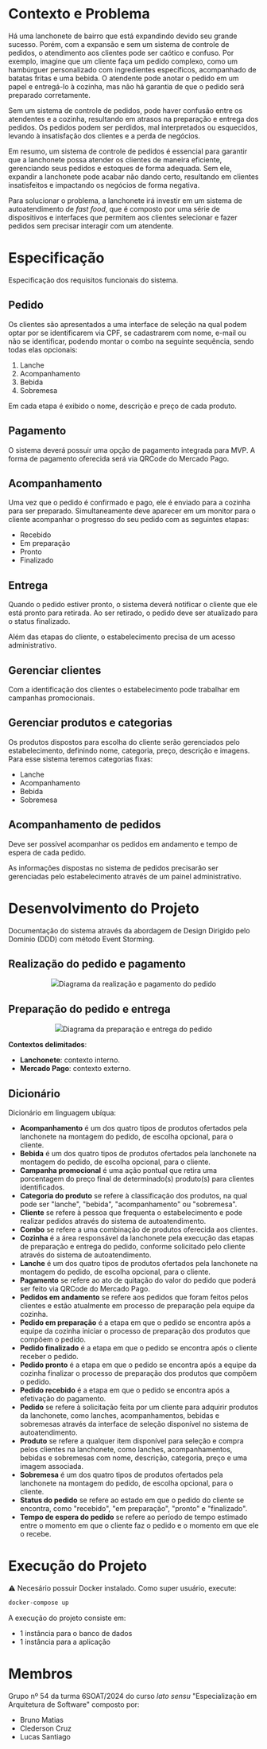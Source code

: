 # Contexto e Problema
Há uma lanchonete de bairro que está expandindo devido seu grande sucesso. Porém, com a expansão e sem um sistema de controle de pedidos, o atendimento aos clientes pode ser caótico e confuso. Por exemplo, imagine que um cliente faça um pedido complexo, como um hambúrguer personalizado com ingredientes específicos, acompanhado de batatas fritas e uma bebida. O atendente pode anotar o pedido em um papel e entregá-lo à cozinha, mas não há garantia de que o pedido será preparado corretamente.

Sem um sistema de controle de pedidos, pode haver confusão entre os atendentes e a cozinha, resultando em atrasos na preparação e entrega dos pedidos. Os pedidos podem ser perdidos, mal interpretados ou esquecidos, levando à insatisfação dos clientes e a perda de negócios.

Em resumo, um sistema de controle de pedidos é essencial para garantir que a lanchonete possa atender os clientes de maneira eficiente, gerenciando seus pedidos e estoques de forma adequada. Sem ele, expandir a lanchonete pode acabar não dando certo, resultando em clientes insatisfeitos e impactando os negócios de forma negativa.

Para solucionar o problema, a lanchonete irá investir em um sistema de autoatendimento de *fast food*, que é composto por uma série de dispositivos e interfaces que permitem aos clientes selecionar e fazer pedidos sem precisar interagir com um atendente.

# Especificação
Especificação dos requisitos funcionais do sistema.

## Pedido
Os clientes são apresentados a uma interface de seleção na qual podem optar por se identificarem via CPF, se cadastrarem com nome, e-mail ou não se identificar, podendo montar o combo na seguinte sequência, sendo todas elas opcionais:

1. Lanche
2. Acompanhamento
3. Bebida
4. Sobremesa

Em cada etapa é exibido o nome, descrição e preço de cada produto.

## Pagamento
O sistema deverá possuir uma opção de pagamento integrada para MVP. A forma de pagamento oferecida será via QRCode do Mercado Pago.

## Acompanhamento
Uma vez que o pedido é confirmado e pago, ele é enviado para a cozinha para ser preparado. Simultaneamente deve aparecer em um monitor para o cliente acompanhar o progresso do seu pedido com as seguintes etapas:

- Recebido
- Em preparação
- Pronto
- Finalizado

## Entrega
Quando o pedido estiver pronto, o sistema deverá notificar o cliente que ele está pronto para retirada. Ao ser retirado, o pedido deve ser atualizado para o status finalizado.

Além das etapas do cliente, o estabelecimento precisa de um acesso administrativo.

## Gerenciar clientes
Com a identificação dos clientes o estabelecimento pode trabalhar em campanhas promocionais.

## Gerenciar produtos e categorias
Os produtos dispostos para escolha do cliente serão gerenciados pelo estabelecimento, definindo nome, categoria, preço, descrição e imagens. Para esse sistema teremos categorias fixas:

- Lanche
- Acompanhamento
- Bebida
- Sobremesa

## Acompanhamento de pedidos
Deve ser possível acompanhar os pedidos em andamento e tempo de espera de cada pedido.

As informações dispostas no sistema de pedidos precisarão ser gerenciadas pelo estabelecimento através de um painel administrativo.

# Desenvolvimento do Projeto
Documentação do sistema através da abordagem de Design Dirigido pelo Domínio (DDD) com método Event Storming.

## Realização do pedido e pagamento
<p align="center">
    <img src="./docs/diagrams/ddd-realizacao-pedido-e-pagamento.jpg">Diagrama da realização e pagamento do pedido</img>
</p>

## Preparação do pedido e entrega
<p align="center">
    <img src="./docs/diagrams/ddd-preparacao-pedido-e-entrega.jpg">Diagrama da preparação e entrega do pedido</img>
</p>

**Contextos delimitados**:
* **Lanchonete**: contexto interno.
* **Mercado Pago**: contexto externo.

## Dicionário
Dicionário em linguagem ubíqua:
- **Acompanhamento** é um dos quatro tipos de produtos ofertados pela lanchonete na montagem do pedido, de escolha opcional, para o cliente.
- **Bebida** é um dos quatro tipos de produtos ofertados pela lanchonete na montagem do pedido, de escolha opcional, para o cliente.
- **Campanha promocional** é uma ação pontual que retira uma porcentagem do preço final de determinado(s) produto(s) para clientes identificados.
- **Categoria do produto** se refere à classificação dos produtos, na qual pode ser "lanche", "bebida", "acompanhamento" ou "sobremesa".
- **Cliente** se refere à pessoa que frequenta o estabelecimento e pode realizar pedidos através do sistema de autoatendimento.
- **Combo** se refere a uma combinação de produtos oferecida aos clientes. 
- **Cozinha** é a área responsável da lanchonete pela execução das etapas de preparação e entrega do pedido, conforme solicitado pelo cliente através do sistema de autoatendimento.
- **Lanche** é um dos quatro tipos de produtos ofertados pela lanchonete na montagem do pedido, de escolha opcional, para o cliente.
- **Pagamento** se refere ao ato de quitação do valor do pedido que poderá ser feito via QRCode do Mercado Pago.
- **Pedidos em andamento** se refere aos pedidos que foram feitos pelos clientes e estão atualmente em processo de preparação pela equipe da cozinha.
- **Pedido em preparação** é a etapa em que o pedido se encontra após a equipe da cozinha iniciar o processo de preparação dos produtos que compõem o pedido.
- **Pedido finalizado** é a etapa em que o pedido se encontra após o cliente receber o pedido.
- **Pedido pronto** é a etapa em que o pedido se encontra após a equipe da cozinha finalizar o processo de preparação dos produtos que compõem o pedido.
- **Pedido recebido** é a etapa em que o pedido se encontra após a efetivação do pagamento.
- **Pedido** se refere à solicitação feita por um cliente para adquirir produtos da lanchonete, como lanches, acompanhamentos, bebidas e sobremesas através da interface de seleção disponível no sistema de autoatendimento.
- **Produto** se refere a qualquer item disponível para seleção e compra pelos clientes na lanchonete, como lanches, acompanhamentos, bebidas e sobremesas com nome, descrição, categoria, preço e uma imagem associada.
- **Sobremesa** é um dos quatro tipos de produtos ofertados pela lanchonete na montagem do pedido, de escolha opcional, para o cliente.
- **Status do pedido** se refere ao estado em que o pedido do cliente se encontra, como "recebido", "em preparação", "pronto" e "finalizado".
- **Tempo de espera do pedido** se refere ao período de tempo estimado entre o momento em que o cliente faz o pedido e o momento em que ele o recebe. 

# Execução do Projeto
:warning: Necesário possuir Docker instalado. Como super usuário, execute:

```bash
docker-compose up
```

A execução do projeto consiste em:
- 1 instância para o banco de dados
- 1 instância para a aplicação

# Membros
Grupo nº 54 da turma 6SOAT/2024 do curso *lato sensu* "Especialização em Arquitetura de Software" composto por:
- Bruno Matias
- Clederson Cruz
- Lucas Santiago
